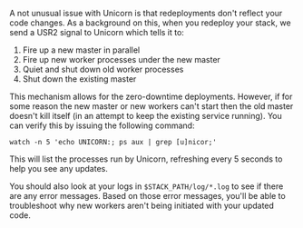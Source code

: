 <!-- usedin: [ _rails/Tutorials] - post: -->


A not unusual issue with Unicorn is that redeployments don't reflect your code changes. As a background on this, when you redeploy your stack, we send a USR2 signal to Unicorn which tells it to:

1.  Fire up a new master in parallel
2.  Fire up new worker processes under the new master
3.  Quiet and shut down old worker processes
4.  Shut down the existing master

This mechanism allows for the zero-downtime deployments. However, if for some reason the new master or new workers can't start then the old master doesn't kill itself (in an attempt to keep the existing service running). You can verify this by issuing the following command:

	watch -n 5 'echo UNICORN:; ps aux | grep [u]nicor;'

This will list the processes run by Unicorn, refreshing every 5 seconds to help you see any updates.

You should also look at your logs in `$STACK_PATH/log/*.log` to see if there are any error messages. Based on those error messages, you'll be able to troubleshoot why new workers aren't being initiated with your updated code.
